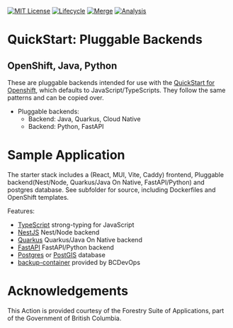 [![MIT License](https://img.shields.io/github/license/bcgov/quickstart-openshift-backends.svg)](/LICENSE.md)
[![Lifecycle](https://img.shields.io/badge/Lifecycle-Experimental-339999)](https://github.com/bcgov/repomountie/blob/master/doc/lifecycle-badges.md)
[![Merge](https://github.com/bcgov/quickstart-openshift-backends/actions/workflows/merge.yml/badge.svg)](https://github.com/bcgov/quickstart-openshift-backends/actions/workflows/merge.yml)
[![Analysis](https://github.com/bcgov/quickstart-openshift-backends/actions/workflows/analysis.yml/badge.svg)](https://github.com/bcgov/quickstart-openshift-backends/actions/workflows/analysis.yml)

# QuickStart: Pluggable Backends

## OpenShift, Java, Python

These are pluggable backends intended for use with the [QuickStart for Openshift](https://github.com/bcgov/quickstart-openshift), which defaults to JavaScript/TypeScripts.  They follow the same patterns and can be copied over.

* Pluggable backends:
    * Backend: Java, Quarkus, Cloud Native
    * Backend: Python, FastAPI

# Sample Application

The starter stack includes a (React, MUI, Vite, Caddy) frontend, Pluggable backend(Nest/Node, Quarkus/Java On Native, FastAPI/Python) and postgres database.  See subfolder for source, including Dockerfiles and OpenShift templates.

Features:
* [TypeScript](https://www.typescriptlang.org/) strong-typing for JavaScript
* [NestJS](https://docs.nestjs.com) Nest/Node backend
* [Quarkus](https://quarkus.io/) Quarkus/Java On Native backend
* [FastAPI](https://fastapi.tiangolo.com/) FastAPI/Python backend
* [Postgres](https://www.postgresql.org/) or [PostGIS](https://postgis.net/) database
* [backup-container](https://github.com/BCDevOps/backup-container) provided by BCDevOps

# Acknowledgements

This Action is provided courtesy of the Forestry Suite of Applications, part of the Government of British Columbia.
